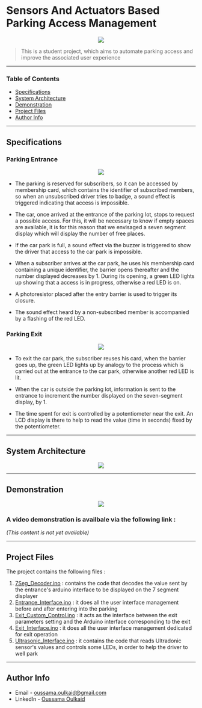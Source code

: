 # Sensors And Actuators Based Parking Access Management
<div style="text-align:center"><img src="https://i.ibb.co/47D601z/image1.png" /></div>

> This is a student project, which aims to automate parking access and improve the associated user experience
---

### Table of Contents

- [Specifications](#specifications)
- [System Architecture](#system-architecture)
- [Demonstration](#demonstration)
- [Project Files](#project-files)
- [Author Info](#author-info)

---

## Specifications

### Parking Entrance

<div style="text-align:center"><img src="https://i.ibb.co/XCRwbBg/image2.png" /></div>

- The parking is reserved for subscribers, so it can be accessed by membership card, which contains the identifier of subscribed members, so when an unsubscribed driver tries to badge, a sound effect is triggered indicating that access is impossible.

- The car, once arrived at the entrance of the parking lot, stops to request a possible access. For this, it will be necessary to know if empty spaces are available, it is for this reason that we envisaged a seven segment display which will display the number of free places.

- If the car park is full, a sound effect via the buzzer is triggered to show the driver that access to the car park is impossible.

- When a subscriber arrives at the car park, he uses his membership card containing a unique identifier, the barrier opens thereafter and the number displayed decreases by 1. During its opening, a green LED lights up showing that a access is in progress, otherwise a red LED is on.

- A photoresistor placed after the entry barrier is used to trigger its closure.

- The sound effect heard by a non-subscribed member is accompanied by a flashing of the red LED.

### Parking Exit

<div style="text-align:center"><img src="https://i.ibb.co/7j1QbDr/image3.png" /></div>

- To exit the car park, the subscriber reuses his card, when the barrier goes up, the green LED lights up by analogy to the process which is carried out at the entrance to the car park, otherwise another red LED is lit.

- When the car is outside the parking lot, information is sent to the entrance to increment the number displayed on the seven-segment display, by 1.

- The time spent for exit is controlled by a potentiometer near the exit. An LCD display is there to help to read the value (time in seconds) fixed by the potentiometer. 

---

## System Architecture

<div style="text-align:center"><img src="https://i.ibb.co/xg9MfVc/image4.png" /></div>

---

## Demonstration

<div style="text-align:center"><img src="https://i.ibb.co/dDsmgcw/image5.png" /></div>

### **A video demonstration is availbale via the following link :**

*(This content is not yet available)*

---

## Project Files

The project contains the following files :

1. [7Seg_Decoder.ino](7Seg_Decoder.ino) : contains the code that decodes the value sent by the entrance's arduino interface to be displayed on the 7 segment displayer
2. [Entrance_Interface.ino](Entrance_Interface.ino) : it does all the user interface management before and after entering into the parking
3. [Exit_Custom_Control.ino](Exit_Custom_Control.ino) : it acts as the interface between the exit parameters setting and the Arduino interface corresponding to the exit
4. [Exit_Interface.ino](Exit_Interface.ino) : it does all the user interface management dedicated for exit operation
5. [Ultrasonic_Interface.ino](Ultrasonic_Interface.ino) : it contains the code that reads Ultradonic sensor's values and controls some LEDs, in order to help the driver to well park

---

## Author Info

- Email - oussama.oulkaid@gmail.com
- LinkedIn - [Oussama Oulkaid](https://www.linkedin.com/in/oulkaid)
